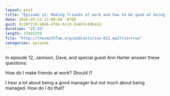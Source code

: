 ```yaml
---
layout: post
title: "Episode 12: Making friends at work and how to be good at being managed"
date: 2016-05-23 12:00:00 -0700
guid: 0c38f219-b0d6-478e-9cc0-2e463c4dba1d
duration: "25:33"
length: 37945259
file: "http://thesmithfam.org/podcasts/sse-012.mp3?rss=true"
categories: episode
---
```






In episode 12, Jamison,  Dave, and special guest Ann Harter answer these questions:

How do I make friends at work? Should I?

I hear a lot about being a good manager but not much about being managed. How do I do that?



